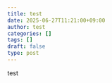 ```yaml
---
title: test
date: 2025-06-27T11:21:00+09:00
author: test
categories: []
tags: []
draft: false
type: post
---
```

test
